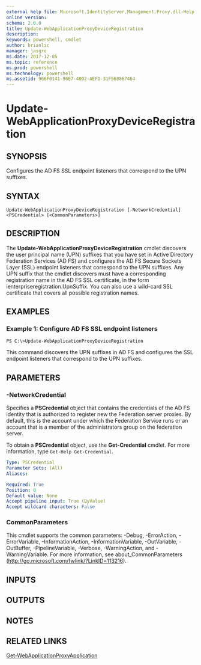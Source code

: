 ```yaml
---
external help file: Microsoft.IdentityServer.Management.Proxy.dll-Help.xml
online version: 
schema: 2.0.0
title: Update-WebApplicationProxyDeviceRegistration
description: 
keywords: powershell, cmdlet
author: brianlic
manager: jasgro
ms.date: 2017-12-05
ms.topic: reference
ms.prod: powershell
ms.technology: powershell
ms.assetid: 966F0141-96E7-40D2-AEFD-31F568867464
---
```


# Update-WebApplicationProxyDeviceRegistration

## SYNOPSIS
Configures the AD FS SSL endpoint listeners that correspond to the UPN suffixes.

## SYNTAX

```
Update-WebApplicationProxyDeviceRegistration [-NetworkCredential] <PSCredential> [<CommonParameters>]
```

## DESCRIPTION
The **Update-WebApplicationProxyDeviceRegistration** cmdlet discovers the user principal name (UPN) suffixes that you have set in Active Directory Federation Services (AD FS) and configures the AD FS Secure Sockets Layer (SSL) endpoint listeners that correspond to the UPN suffixes.
Any UPN suffix that the cmdlet discovers must have a corresponding registration name in the AD FS SSL certificate, in the form ienterpriseregistration.UpnSuffix.
You can also use a wild-card SSL certificate that covers all possible registration names.

## EXAMPLES

### Example 1: Configure AD FS SSL endpoint listeners
```
PS C:\>Update-WebApplicationProxyDeviceRegistration
```

This command discovers the UPN suffixes in AD FS and configures the SSL endpoint listeners that correspond to the UPN suffixes.

## PARAMETERS

### -NetworkCredential
Specifies a **PSCredential** object that contains the credentials of the AD FS identity that is authorized to register new the Federation server proxies.
By default, this is the account under which the Federation Service runs or an account that is a member of the administrators group on the federation server.

To obtain a **PSCredential** object, use the **Get-Credential** cmdlet.
For more information, type `Get-Help Get-Credential`.

```yaml
Type: PSCredential
Parameter Sets: (All)
Aliases: 

Required: True
Position: 0
Default value: None
Accept pipeline input: True (ByValue)
Accept wildcard characters: False
```

### CommonParameters
This cmdlet supports the common parameters: -Debug, -ErrorAction, -ErrorVariable, -InformationAction, -InformationVariable, -OutVariable, -OutBuffer, -PipelineVariable, -Verbose, -WarningAction, and -WarningVariable. For more information, see about_CommonParameters (http://go.microsoft.com/fwlink/?LinkID=113216).

## INPUTS

## OUTPUTS

## NOTES

## RELATED LINKS

[Get-WebApplicationProxyApplication](./Get-WebApplicationProxyApplication.md)

